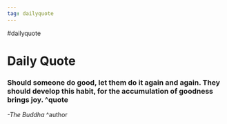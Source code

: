 ```yaml
---
tag: dailyquote
---
```


#dailyquote

# Daily Quote

### Should someone do good, let them do it again and again. They should develop this habit, for the accumulation of goodness brings joy. ^quote
*-The Buddha* ^author
